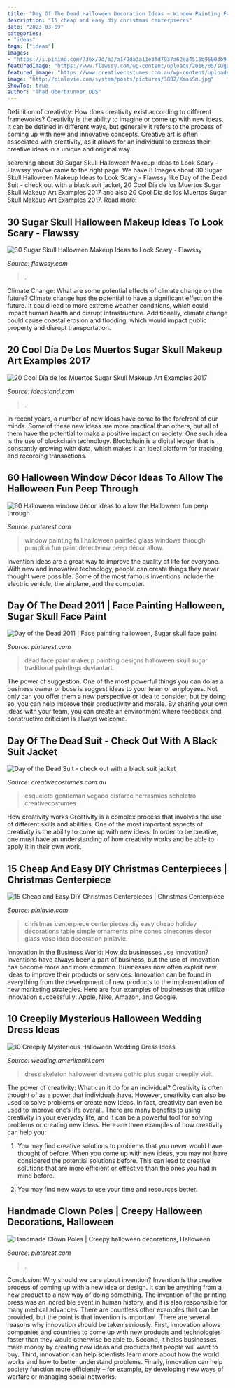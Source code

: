 ```yaml
---
title: "Day Of The Dead Halloween Decoration Ideas ~ Window Painting Fall Halloween Painted Glass Windows Through Pumpkin Fun Paint Detectview Peep Décor Allow"
description: "15 cheap and easy diy christmas centerpieces"
date: "2023-03-09"
categories:
- "ideas"
tags: ["ideas"]
images:
- "https://i.pinimg.com/736x/9d/a3/a1/9da3a11e3fd7937a62ea4515b95003b9--halloween--halloween-ideas.jpg"
featuredImage: "https://www.flawssy.com/wp-content/uploads/2016/05/sugar-skull-queen.jpg"
featured_image: "https://www.creativecostumes.com.au/wp-content/uploads/2020/09/Day-of-the-Dead-Costume-510x680.jpg"
image: "http://pinlavie.com/system/posts/pictures/3802/XmasSm.jpg"
ShowToc: true
author: "Thad Oberbrunner DDS"
---
```



Definition of creativity: How does creativity exist according to different frameworks?
Creativity is the ability to imagine or come up with new ideas. It can be defined in different ways, but generally it refers to the process of coming up with new and innovative concepts. Creative art is often associated with creativity, as it allows for an individual to express their creative ideas in a unique and original way.

	

		
searching about 30 Sugar Skull Halloween Makeup Ideas to Look Scary - Flawssy you've came to the right page. We have 8 Images about 30 Sugar Skull Halloween Makeup Ideas to Look Scary - Flawssy like Day of the Dead Suit - check out with a black suit jacket, 20 Cool Día de los Muertos Sugar Skull Makeup Art Examples 2017 and also 20 Cool Día de los Muertos Sugar Skull Makeup Art Examples 2017. Read more:
		
    
## 30 Sugar Skull Halloween Makeup Ideas To Look Scary - Flawssy

<img loading=lazy src="https://www.flawssy.com/wp-content/uploads/2016/05/sugar-skull-queen.jpg" onerror="this.onerror=null;this.src='https://tse3.mm.bing.net/th?id=OIP.TMvzznxQ0wCYfrMJ7Es70wHaMn&amp;pid=15.1';" alt="30 Sugar Skull Halloween Makeup Ideas to Look Scary - Flawssy">

_Source: flawssy.com_

>. 

	

Climate Change: What are some potential effects of climate change on the future?
Climate change has the potential to have a significant effect on the future. It could lead to more extreme weather conditions, which could impact human health and disrupt infrastructure. Additionally, climate change could cause coastal erosion and flooding, which would impact public property and disrupt transportation.

    
## 20 Cool Día De Los Muertos Sugar Skull Makeup Art Examples 2017

<img loading=lazy src="https://ideastand.com/wp-content/uploads/2014/05/dia-de-los-muertos/11-day-of-the-dead-make-up.jpg" onerror="this.onerror=null;this.src='https://tse3.mm.bing.net/th?id=OIP.RAcfF7n2-vRDyyR8OlxolQHaJ0&amp;pid=15.1';" alt="20 Cool Día de los Muertos Sugar Skull Makeup Art Examples 2017">

_Source: ideastand.com_

>. 

	

In recent years, a number of new ideas have come to the forefront of our minds. Some of these new ideas are more practical than others, but all of them have the potential to make a positive impact on society. One such idea is the use of blockchain technology. Blockchain is a digital ledger that is constantly growing with data, which makes it an ideal platform for tracking and recording transactions.

    
## 60 Halloween Window Décor Ideas To Allow The Halloween Fun Peep Through

<img loading=lazy src="https://i.pinimg.com/736x/d7/aa/20/d7aa206aa33eaaa32758bc753de95f19.jpg" onerror="this.onerror=null;this.src='https://tse4.mm.bing.net/th?id=OIP.Bf1ampRv4hxy569mTa4PYAHaJ4&amp;pid=15.1';" alt="60 Halloween window décor ideas to allow the Halloween fun peep through">

_Source: pinterest.com_

>window painting fall halloween painted glass windows through pumpkin fun paint detectview peep décor allow. 

	

Invention ideas are a great way to improve the quality of life for everyone. With new and innovative technology, people can create things they never thought were possible. Some of the most famous inventions include the electric vehicle, the airplane, and the computer.

    
## Day Of The Dead 2011 | Face Painting Halloween, Sugar Skull Face Paint

<img loading=lazy src="https://i.pinimg.com/736x/af/3b/d6/af3bd6b9939a19f199aaee48fd8a431f--dead-makeup-face-paintings.jpg" onerror="this.onerror=null;this.src='https://tse2.mm.bing.net/th?id=OIP.XmkLYdnDErVU0P42pwGtpQHaJ7&amp;pid=15.1';" alt="Day of the Dead 2011 | Face painting halloween, Sugar skull face paint">

_Source: pinterest.com_

>dead face paint makeup painting designs halloween skull sugar traditional paintings deviantart. 

	

The power of suggestion.
One of the most powerful things you can do as a business owner or boss is suggest ideas to your team or employees. Not only can you offer them a new perspective or idea to consider, but by doing so, you can help improve their productivity and morale. By sharing your own ideas with your team, you can create an environment where feedback and constructive criticism is always welcome.

    
## Day Of The Dead Suit - Check Out With A Black Suit Jacket

<img loading=lazy src="https://www.creativecostumes.com.au/wp-content/uploads/2020/09/Day-of-the-Dead-Costume-510x680.jpg" onerror="this.onerror=null;this.src='https://tse1.mm.bing.net/th?id=OIP.pe1W5qDZgDiFbLINXjkA1wHaJ4&amp;pid=15.1';" alt="Day of the Dead Suit - check out with a black suit jacket">

_Source: creativecostumes.com.au_

>esqueleto gentleman vegaoo disfarce herrasmies scheletro creativecostumes. 

	

How creativity works
Creativity is a complex process that involves the use of different skills and abilities. One of the most important aspects of creativity is the ability to come up with new ideas. In order to be creative, one must have an understanding of how creativity works and be able to apply it in their own work.

    
## 15 Cheap And Easy DIY Christmas Centerpieces | Christmas Centerpiece

<img loading=lazy src="http://pinlavie.com/system/posts/pictures/3802/XmasSm.jpg" onerror="this.onerror=null;this.src='https://tse2.mm.bing.net/th?id=OIP.Wu3BKhqy1jo6ihWzW2lohgHaNo&amp;pid=15.1';" alt="15 Cheap and Easy DIY Christmas Centerpieces | Christmas Centerpiece">

_Source: pinlavie.com_

>christmas centerpiece centerpieces diy easy cheap holiday decorations table simple ornaments pine cones pinecones decor glass vase idea decoration pinlavie. 

	

Innovation in the Business World: How do businesses use innovation?
Inventions have always been a part of business, but the use of innovation has become more and more common. Businesses now often exploit new ideas to improve their products or services. Innovation can be found in everything from the development of new products to the implementation of new marketing strategies. Here are four examples of businesses that utilize innovation successfully: Apple, Nike, Amazon, and Google.

    
## 10 Creepily Mysterious Halloween Wedding Dress Ideas

<img loading=lazy src="https://wedding.amerikanki.com/wp-content/uploads/2016/10/Skeleton-Wedding-Dress.jpg" onerror="this.onerror=null;this.src='https://tse3.mm.bing.net/th?id=OIP.r5FGstliaZ3rVxaxQQXVOAHaJ4&amp;pid=15.1';" alt="10 Creepily Mysterious Halloween Wedding Dress Ideas">

_Source: wedding.amerikanki.com_

>dress skeleton halloween dresses gothic plus sugar creepily visit. 

	

The power of creativity: What can it do for an individual?
Creativity is often thought of as a power that individuals have. However, creativity can also be used to solve problems or create new ideas. In fact, creativity can even be used to improve one’s life overall. There are many benefits to using creativity in your everyday life, and it can be a powerful tool for solving problems or creating new ideas. Here are three examples of how creativity can help you: 
1) You may find creative solutions to problems that you never would have thought of before. When you come up with new ideas, you may not have considered the potential solutions before. This can lead to creative solutions that are more efficient or effective than the ones you had in mind before. 

2) You may find new ways to use your time and resources better.

    
## Handmade Clown Poles | Creepy Halloween Decorations, Halloween

<img loading=lazy src="https://i.pinimg.com/736x/9d/a3/a1/9da3a11e3fd7937a62ea4515b95003b9--halloween--halloween-ideas.jpg" onerror="this.onerror=null;this.src='https://tse4.mm.bing.net/th?id=OIP.vYeoH6GEBP9JYlzJ01iEIAHaJ3&amp;pid=15.1';" alt="Handmade Clown Poles | Creepy halloween decorations, Halloween">

_Source: pinterest.com_

>. 

	

Conclusion: Why should we care about invention?
Invention is the creative process of coming up with a new idea or design. It can be anything from a new product to a new way of doing something. The invention of the printing press was an incredible event in human history, and it is also responsible for many medical advances. There are countless other examples that can be provided, but the point is that invention is important.
There are several reasons why innovation should be taken seriously. First, innovation allows companies and countries to come up with new products and technologies faster than they would otherwise be able to. Second, it helps businesses make money by creating new ideas and products that people will want to buy. Third, innovation can help scientists learn more about how the world works and how to better understand problems. Finally, innovation can help society function more efficiently – for example, by developing new ways of warfare or managing social networks.

